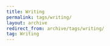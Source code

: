 ```yaml
---
title: Writing
permalink: tags/writing/
layout: archive
redirect_from: archive/tags/writing/
tag: Writing
---
```


